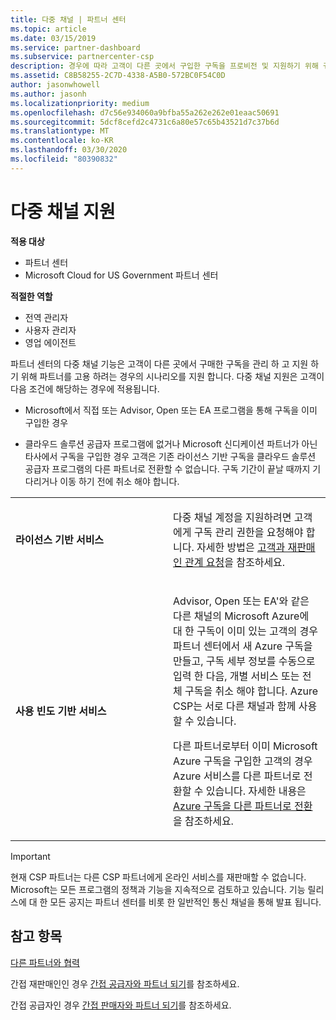 ```yaml
---
title: 다중 채널 | 파트너 센터
ms.topic: article
ms.date: 03/15/2019
ms.service: partner-dashboard
ms.subservice: partnercenter-csp
description: 경우에 따라 고객이 다른 곳에서 구입한 구독을 프로비전 및 지원하기 위해 귀사를 고용하려 할 수도 있습니다.
ms.assetid: C8B58255-2C7D-4338-A5B0-572BC0F54C0D
author: jasonwhowell
ms.author: jasonh
ms.localizationpriority: medium
ms.openlocfilehash: d7c56e934060a9bfba55a262e262e01eaac50691
ms.sourcegitcommit: 5dcf8cefd2c4731c6a80e57c65b43521d7c37b6d
ms.translationtype: MT
ms.contentlocale: ko-KR
ms.lasthandoff: 03/30/2020
ms.locfileid: "80390832"
---
```

# <a name="multi-channel-support"></a>다중 채널 지원

**적용 대상**

-  파트너 센터
-  Microsoft Cloud for US Government 파트너 센터

**적절한 역할**
-   전역 관리자
-   사용자 관리자
-   영업 에이전트

파트너 센터의 다중 채널 기능은 고객이 다른 곳에서 구매한 구독을 관리 하 고 지원 하기 위해 파트너를 고용 하려는 경우의 시나리오를 지원 합니다. 다중 채널 지원은 고객이 다음 조건에 해당하는 경우에 적용됩니다.

-   Microsoft에서 직접 또는 Advisor, Open 또는 EA 프로그램을 통해 구독을 이미 구입한 경우

-   클라우드 솔루션 공급자 프로그램에 없거나 Microsoft 신디케이션 파트너가 아닌 타사에서 구독을 구입한 경우 고객은 기존 라이선스 기반 구독을 클라우드 솔루션 공급자 프로그램의 다른 파트너로 전환할 수 없습니다. 구독 기간이 끝날 때까지 기다리거나 이동 하기 전에 취소 해야 합니다.


<table>
<colgroup>
<col width="50%" />
<col width="50%" />
</colgroup>
<tbody>
<tr class="odd">
<td><p><strong>라이선스 기반 서비스</strong></p></td>
<td><p>다중 채널 계정을 지원하려면 고객에게 구독 관리 권한을 요청해야 합니다. 자세한 방법은 <a href="request-a-relationship-with-a-customer.md" data-raw-source="[Request a reseller relationship with a customer](request-a-relationship-with-a-customer.md)">고객과 재판매인 관계 요청</a>을 참조하세요.</p></td>
</tr>
<tr class="even">
<td><p><strong>사용 빈도 기반 서비스</strong></p></td>
<td>
<p>Advisor, Open 또는 EA&#39;와 같은 다른 채널의 Microsoft Azure에 대 한 구독이 이미 있는 고객의 경우 파트너 센터에서 새 Azure 구독을 만들고, 구독 세부 정보를 수동으로 입력 한 다음, 개별 서비스 또는 전체 구독을 취소 해야 합니다. Azure CSP는 서로 다른 채널과 함께 사용할 수 있습니다.</p>
<p>다른 파트너로부터 이미 Microsoft Azure 구독을 구입한 고객의 경우 Azure 서비스를 다른 파트너로 전환할 수 있습니다.  자세한 내용은 <a href="switch-azure-subscriptions-to-a-different-partner.md" data-raw-source="[Switch Azure subscriptions to a different partner](switch-azure-subscriptions-to-a-different-partner.md)">Azure 구독을 다른 파트너로 전환</a>을 참조하세요.</p>
</td>
</tr>
</tbody>
</table>

> [!IMPORTANT]  
> 현재 CSP 파트너는 다른 CSP 파트너에게 온라인 서비스를 재판매할 수 없습니다. Microsoft는 모든 프로그램의 정책과 기능을 지속적으로 검토하고 있습니다. 기능 릴리스에 대 한 모든 공지는 파트너 센터를 비롯 한 일반적인 통신 채널을 통해 발표 됩니다. 

## <a name="see-also"></a>참고 항목

[다른 파트너와 협력](work-with-other-partners.md)

간접 재판매인인 경우 [간접 공급자와 파트너 되기](indirect-reseller-tasks-in-partner-center.md)를 참조하세요.

간접 공급자인 경우 [간접 판매자와 파트너 되기](indirect-provider-tasks-in-partner-center.md)를 참조하세요. 

 

 



